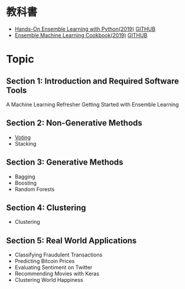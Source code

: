 # 教科書
- [Hands-On Ensemble Learning with Python(2019)](https://www.packtpub.com/product/hands-on-ensemble-learning-with-python/9781789612851?_ga=2.108812482.1376347119.1678751466-1948969248.1670100666) [GITHUB](https://github.com/packtpublishing/hands-on-ensemble-learning-with-python)
- [Ensemble Machine Learning Cookbook(2019)](https://www.packtpub.com/product/ensemble-machine-learning-cookbook/9781789136609)  [GITHUB](https://github.com/packtpublishing/ensemble-machine-learning-cookbook)

# Topic
## Section 1: Introduction and Required Software Tools
A Machine Learning Refresher
Getting Started with Ensemble Learning

## Section 2: Non-Generative Methods
- [Voting](./Voting.md)
- Stacking

## Section 3: Generative Methods
- Bagging
- Boosting
- Random Forests

## Section 4: Clustering
- Clustering

## Section 5: Real World Applications
- Classifying Fraudulent Transactions
- Predicting Bitcoin Prices
- Evaluating Sentiment on Twitter
- Recommending Movies with Keras
- Clustering World Happiness
